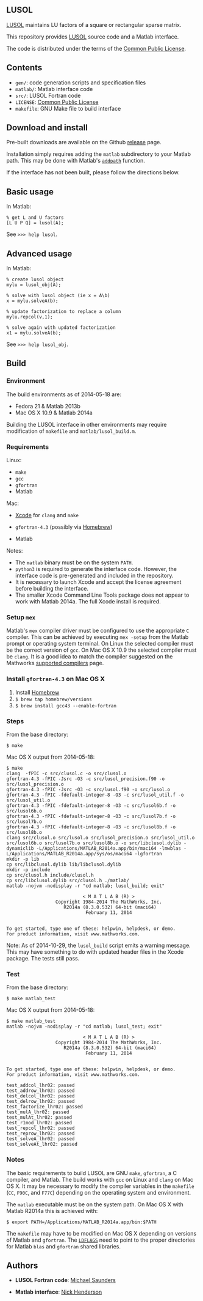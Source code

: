 ## LUSOL

[LUSOL][LUSOL] maintains LU factors of a square or rectangular sparse matrix.

This repository provides [LUSOL][LUSOL] source code and a Matlab interface.

The code is distributed under the terms of the [Common Public License][CPL].

  [LUSOL]: http://web.stanford.edu/group/SOL/software/lusol/
  [CPL]: http://www.ibm.com/developerworks/library/os-cpl.html

## Contents

* `gen/`: code generation scripts and specification files
* `matlab/`: Matlab interface code
* `src/`: LUSOL Fortran code
* `LICENSE`: [Common Public License][CPL]
* `makefile`: GNU Make file to build interface

## Download and install

Pre-built downloads are available on the Github [release][RELEASE] page.

Installation simply requires adding the `matlab` subdirectory to your Matlab
path.  This may be done with Matlab's [`addpath`][ADDPATH] function.

If the interface has not been built, please follow the directions below.

  [RELEASE]: https://github.com/nwh/lusol/releases
  [ADDPATH]: http://www.mathworks.com/help/matlab/ref/addpath.html

## Basic usage

In Matlab:

```
% get L and U factors
[L U P Q] = lusol(A);
```

See `>>> help lusol`.

## Advanced usage

In Matlab:

```
% create lusol object
mylu = lusol_obj(A);

% solve with lusol object (ie x = A\b)
x = mylu.solveA(b);

% update factorization to replace a column
mylu.repcol(v,1);

% solve again with updated factorization
x1 = mylu.solveA(b);
```

See `>>> help lusol_obj`.

## Build

### Environment

The build environments as of 2014-05-18 are:

- Fedora 21 & Matlab 2013b
- Mac OS X 10.9 & Matlab 2014a

Building the LUSOL interface in other environments may require modification of
`makefile` and `matlab/lusol_build.m`.

### Requirements

Linux:

* `make`
* `gcc`
* `gfortran`
* Matlab

Mac:

* [Xcode][XC] for `clang` and `make`
* `gfortran-4.3` (possibly via [Homebrew][HB])
* Matlab

  [HB]: http://brew.sh/
  [XC]: http://itunes.apple.com/us/app/xcode/id497799835

Notes:

* The `matlab` binary must be on the system `PATH`.
* `python3` is required to generate the interface code.  However, the interface
  code is pre-generated and included in the repository.
* It is necessary to launch Xcode and accept the license agreement before
  building the interface.
* The smaller Xcode Command Line Tools package does not appear to work with
  Matlab 2014a.  The full Xcode install is required.

### Setup `mex`

Matlab's `mex` compiler driver must be configured to use the appropriate `C`
compiler.  This can be achieved by executing `mex -setup` from the Matlab prompt
or operating system terminal.  On Linux the selected compiler must be the
correct version of `gcc`.  On Mac OS X 10.9 the selected compiler must be
`clang`.  It is a good idea to match the compiler suggested on the Mathworks
[supported compilers][MC] page.

  [MC]: http://www.mathworks.com/support/compilers/

### Install `gfortran-4.3` on Mac OS X

1. Install [Homebrew][HB]
2. `$ brew tap homebrew/versions`
3. `$ brew install gcc43 --enable-fortran`

### Steps

From the base directory:

```
$ make
```

Mac OS X output from 2014-05-18:

```
$ make
clang  -fPIC -c src/clusol.c -o src/clusol.o
gfortran-4.3 -fPIC -Jsrc -O3 -c src/lusol_precision.f90 -o src/lusol_precision.o
gfortran-4.3 -fPIC -Jsrc -O3 -c src/lusol.f90 -o src/lusol.o
gfortran-4.3 -fPIC -fdefault-integer-8 -O3 -c src/lusol_util.f -o src/lusol_util.o
gfortran-4.3 -fPIC -fdefault-integer-8 -O3 -c src/lusol6b.f -o src/lusol6b.o
gfortran-4.3 -fPIC -fdefault-integer-8 -O3 -c src/lusol7b.f -o src/lusol7b.o
gfortran-4.3 -fPIC -fdefault-integer-8 -O3 -c src/lusol8b.f -o src/lusol8b.o
clang src/clusol.o src/lusol.o src/lusol_precision.o src/lusol_util.o src/lusol6b.o src/lusol7b.o src/lusol8b.o -o src/libclusol.dylib -dynamiclib -L/Applications/MATLAB_R2014a.app/bin/maci64 -lmwblas -L/Applications/MATLAB_R2014a.app/sys/os/maci64 -lgfortran
mkdir -p lib
cp src/libclusol.dylib lib/libclusol.dylib
mkdir -p include
cp src/clusol.h include/clusol.h
cp src/libclusol.dylib src/clusol.h ./matlab/
matlab -nojvm -nodisplay -r "cd matlab; lusol_build; exit"

                            < M A T L A B (R) >
                  Copyright 1984-2014 The MathWorks, Inc.
                     R2014a (8.3.0.532) 64-bit (maci64)
                             February 11, 2014


To get started, type one of these: helpwin, helpdesk, or demo.
For product information, visit www.mathworks.com.
```

Note: As of 2014-10-29, the `lusol_build` script emits a warning message.  This
may have something to do with updated header files in the Xcode package.  The
tests still pass.

### Test

From the base directory:

```
$ make matlab_test
```

Mac OS X output from 2014-05-18:

```
$ make matlab_test
matlab -nojvm -nodisplay -r "cd matlab; lusol_test; exit"

                            < M A T L A B (R) >
                  Copyright 1984-2014 The MathWorks, Inc.
                     R2014a (8.3.0.532) 64-bit (maci64)
                             February 11, 2014


To get started, type one of these: helpwin, helpdesk, or demo.
For product information, visit www.mathworks.com.

test_addcol_lhr02: passed
test_addrow_lhr02: passed
test_delcol_lhr02: passed
test_delrow_lhr02: passed
test_factorize_lhr02: passed
test_mulA_lhr02: passed
test_mulAt_lhr02: passed
test_r1mod_lhr02: passed
test_repcol_lhr02: passed
test_reprow_lhr02: passed
test_solveA_lhr02: passed
test_solveAt_lhr02: passed
```

### Notes

The basic requirements to build LUSOL are GNU `make`, `gfortran`, a C compiler,
and Matlab.  The build works with `gcc` on Linux and `clang` on Mac OS X.  It
may be necessary to modify the compiler variables in the `makefile` (`CC`,
`F90C`, and `F77C`) depending on the operating system and environment.

The `matlab` executable must be on the system path.  On Mac OS X with Matlab
R2014a this is achieved with:

```
$ export PATH=/Applications/MATLAB_R2014a.app/bin:$PATH
```

The `makefile` may have to be modified on Mac OS X depending on versions of
Matlab and `gfortran`.  The [`LDFLAGS`][LDFLAGS] need to point to the proper
directories for Matlab `blas` and `gfortran` shared libraries.

  [LDFLAGS]: https://github.com/nwh/lusol/blob/master/makefile#L58

## Authors

* **LUSOL Fortran code**: [Michael Saunders][MS]
* **Matlab interface**: [Nick Henderson][NWH]

  [MS]: http://www.stanford.edu/~saunders/
  [NWH]: http://www.stanford.edu/~nwh/

